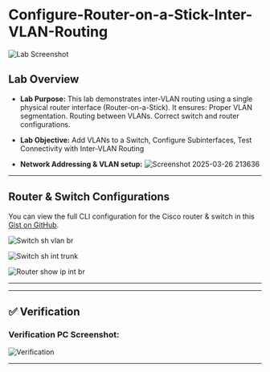 # Configure-Router-on-a-Stick-Inter-VLAN-Routing

![Lab Screenshot](https://github.com/user-attachments/assets/86fe0479-0e49-4722-80dc-84f61be9a152)


## Lab Overview
- **Lab Purpose:** This lab demonstrates inter-VLAN routing using a single physical router interface (Router-on-a-Stick). It ensures:
Proper VLAN segmentation.
Routing between VLANs.
Correct switch and router configurations.

- **Lab Objective:** Add VLANs to a Switch, Configure Subinterfaces, Test Connectivity with Inter-VLAN Routing

- **Network Addressing & VLAN setup:** ![Screenshot 2025-03-26 213636](https://github.com/user-attachments/assets/97d3d720-f6a7-4c41-bb81-2dfd7bd3ef0c)

---

## Router & Switch Configurations
You can view the full CLI configuration for the Cisco router & switch in this [Gist on GitHub](https://gist.github.com/cybererik/4214923b42a61303b291760c5f184c4c).





![Switch sh vlan br](https://github.com/user-attachments/assets/d09d3ecc-5ec2-4397-aee9-ed02e0aca620)


![Switch sh int trunk](https://github.com/user-attachments/assets/3ef2c9af-deb8-47f2-a5b4-4b1380453fa4)



![Router show ip int br](https://github.com/user-attachments/assets/fd022aa8-e09d-41f8-87d6-6ce2f116a52b)


---


---

## ✅ Verification
### Verification PC Screenshot:
![Verification](https://github.com/user-attachments/assets/7d83b911-b876-4f0d-97a7-82f8c53aeeb0)


---
